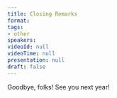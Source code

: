 ```yaml
---
title: Closing Remarks
format: 
tags: 
- other
speakers:
videoId: null
videoTime: null
presentation: null
draft: false
---
```

Goodbye, folks! See you next year!
